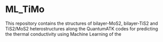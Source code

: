 # ML_TiMo
This repository contains the structures of bilayer-MoS2, bilayer-TiS2 and TiS2/MoS2 heterostructures along the QuantumATK codes for predicting the thermal conductivity using Machine Learning of the 
